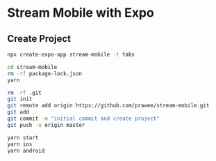 # Stream Mobile with Expo

## Create Project
```bash
npx create-expo-app stream-mobile -t tabs
```

```bash
cd stream-mobile
rm -rf package-lock.json
yarn
```

```bash
rm -rf .git
git init
git remote add origin https://github.com/prawee/stream-mobile.git
git add .
git commit -m "initial commit and create project"
git push -u origin master
```

```bash
yarn start
yarn ios
yarn android
```